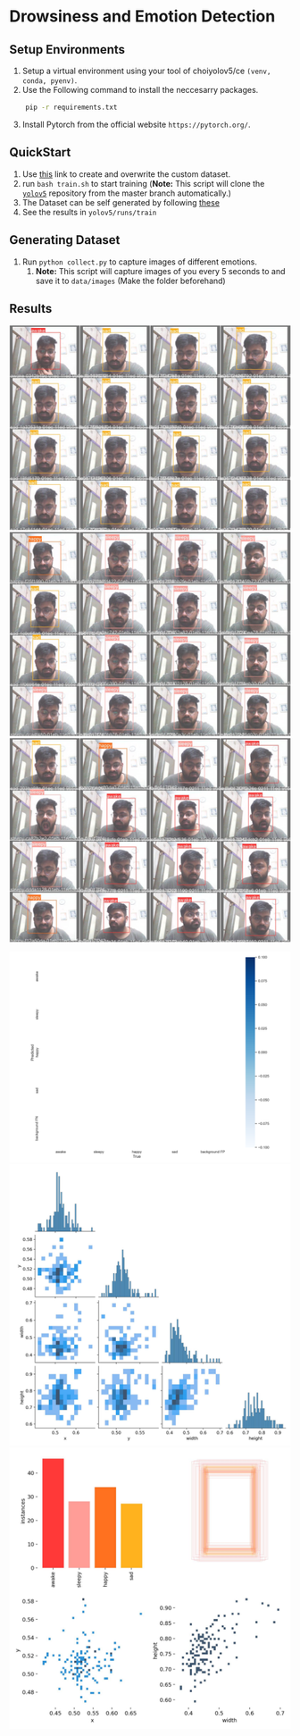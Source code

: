 # Drowsiness and Emotion Detection

## Setup Environments

  1. Setup a virtual environment using your tool of choiyolov5/ce `(venv, conda, pyenv)`.
  2. Use the Following command to install the neccesarry packages.
  
  ```bash
      pip -r requirements.txt
  ```

  3. Install Pytorch from the official website `https://pytorch.org/`.

## QuickStart

  1. Use [this](https://github.com/ultralytics/yolov5/wiki/Train-Custom-Data#11-create-datasetyaml) link to create and overwrite the custom dataset.
  2. run `bash train.sh` to start training (**Note:** This script will clone the [`yolov5`](https://github.com/ultralytics/yolov5) repository from the master branch automatically.)
  3. The Dataset can be self generated by following [these](#generating-dataset)
  4. See the results in `yolov5/runs/train`

## Generating Dataset
  
  1. Run `python collect.py` to capture images of different emotions.
     1. **Note:** This script will capture images of you every 5 seconds to and save it to `data/images` (Make the folder beforehand)

## Results

![ValImage1](results/val_batch0_labels.jpg)
![ValImage2](results/val_batch1_labels.jpg)
![ValImage3](results/val_batch2_labels.jpg)

![Result1](results/confusion_matrix.png)
![Result2](results/labels_correlogram.jpg)
![Result3](results/labels.jpg)
